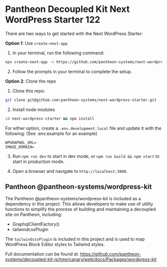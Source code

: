 # Pantheon Decoupled Kit Next WordPress Starter 122

There are two ways to get started with the Next WordPress Starter:

**Option 1**: Use `create-next-app`

1. In your terminal, run the following command:

```bash
npx create-next-app -e https://github.com/pantheon-systems/next-wordpress-starter --use-npm
```

2. Follow the prompts in your terminal to complete the setup.

**Option 2**: Clone the repo

1. Clone this repo:

```bash
git clone git@github.com:pantheon-systems/next-wordpress-starter.git
```

2. Install node modules

```bash
cd next-wordpress-starter && npm install
```

For either option, create a `.env.development.local` file and update it with the following:
(See .env.example for an example)

```
WPGRAPHQL_URL=
IMAGE_DOMAIN=
```

3. Run `npm run dev` to start in dev mode, or `npm run build && npm start` to start in production mode.

4. Open a browser and navigate to `http://localhost:3000`.

## Pantheon @pantheon-systems/wordpress-kit

The Pantheon @pantheon-systems/wordpress-kit is included as a dependency in this project. This allows developers to make use
of utility functions to simplify the process of building and maintaining a decoupled site on Pantheon,
including:

- GraphqlClientFactory()
- tailwindcssPlugin

The `tailwindcssPlugin` is included in this project and is used to map WordPress Block Editor styles to Tailwind styles.

Full documentation can be found at: https://github.com/pantheon-systems/decoupled-kit-js/tree/canary/web/docs/Packages/wordpress-kit
